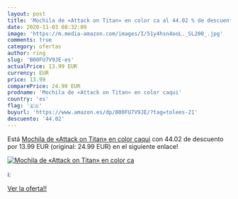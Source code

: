 ```yaml
---
layout: post
title: 'Mochila de «Attack on Titan» en color ca al 44.02 % de descuento'
date: 2020-11-03 08:32:09
image: 'https://m.media-amazon.com/images/I/51y4hsn4ooL._SL200_.jpg'
comments: true
category: ofertas
author: ring
slug: 'B00FU7V9JE-es'
actualPrice: 13.99 EUR
currency: EUR
price: 13.99
comparePrice: 24.99 EUR
prodname: 'Mochila de «Attack on Titan» en color caqui'
country: 'es'
flag: '🇪🇸'
buyurl: 'https://www.amazon.es/dp/B00FU7V9JE/?tag=tolees-21'
descuento: '44.02'
---
```


Está [Mochila de «Attack on Titan» en color caqui](https://www.amazon.es/dp/B00FU7V9JE/?tag=tolees-21) con 44.02 de descuento por 13.99 EUR (original: 24.99 EUR) en el siguiente enlace!

[![Mochila de «Attack on Titan» en color ca](https://m.media-amazon.com/images/I/51y4hsn4ooL._SL200_.jpg)](https://www.amazon.es/dp/B00FU7V9JE/?tag=tolees-21)

ℹ️:


[Ver la oferta!!](https://www.amazon.es/dp/B00FU7V9JE/?tag=tolees-21)
